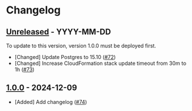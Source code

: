 # Changelog

<!-- template:
## [Unreleased] - YYYY-MM-DD

Optional release notice.

- [Verb] Change description ([#<PR-number>](https://github.com/quiltdata/iac/pull/<PR-number>))
-->

## [Unreleased] - YYYY-MM-DD

To update to this version, version 1.0.0 must be deployed first.

- [Changed] Update Postgres to 15.10 ([#72](https://github.com/quiltdata/iac/pull/72))
- [Changed] Increase CloudFormation stack update timeout from 30m to 1h ([#73](https://github.com/quiltdata/iac/pull/73))

## [1.0.0] - 2024-12-09

- [Added] Add changelog ([#74](https://github.com/quiltdata/iac/pull/74))

[Unreleased]: https://github.com/quiltdata/iac/compare/1.0.0...HEAD
[1.0.0]: https://github.com/quiltdata/iac/releases/tag/1.0.0
